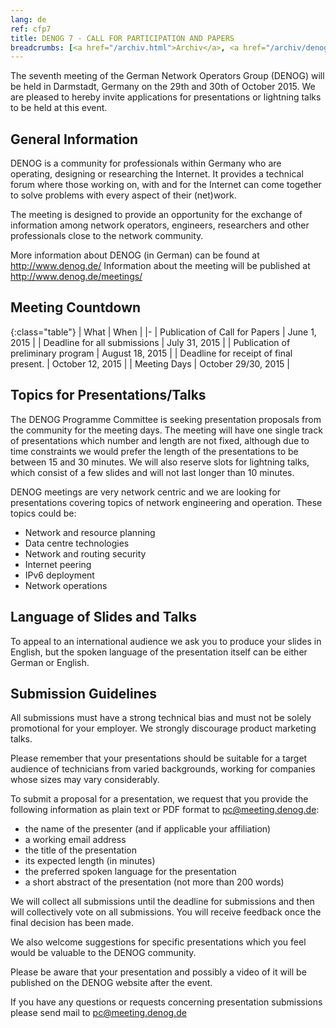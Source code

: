 ```yaml
---
lang: de 
ref: cfp7
title: DENOG 7 - CALL FOR PARTICIPATION AND PAPERS
breadcrumbs: [<a href="/archiv.html">Archiv</a>, <a href="/archiv/denog7">DENOG7</a>]
---
```

The seventh meeting of the German Network Operators Group (DENOG) will be held in Darmstadt, Germany on the 29th and 30th of October 2015. We are pleased to hereby invite applications for presentations or lightning talks to be held at this event.

## General Information

DENOG is a community for professionals within Germany who are operating, designing or researching the Internet. It provides a technical forum where those working on, with and for the Internet can come together to solve problems with every aspect of their (net)work.

The meeting is designed to provide an opportunity for the exchange of information among network operators, engineers, researchers and other professionals close to the network community.

More information about DENOG (in German) can be found at
  <http://www.denog.de/>
Information about the meeting will be published at
  <http://www.denog.de/meetings/>

## Meeting Countdown

{:class="table"}
| What | When |
|-
| Publication of Call for Papers | June 1, 2015 |
| Deadline for all submissions | July 31, 2015 |
| Publication of preliminary program | August 18, 2015 |
| Deadline for receipt of final present. | October 12, 2015 |
| Meeting Days | October 29/30, 2015 |

## Topics for Presentations/Talks

The DENOG Programme Committee is seeking presentation proposals from the community for the meeting days. The meeting will have one single track of presentations which number and length are not fixed, although due to time constraints we would prefer the length of the presentations to be between 15 and 30 minutes. We will also reserve slots for lightning talks, which consist of a few slides and will not last longer than 10 minutes.

DENOG meetings are very network centric and we are looking for presentations covering topics of network engineering and operation. These topics could be:

- Network and resource planning
- Data centre technologies
- Network and routing security
- Internet peering
- IPv6 deployment
- Network operations

## Language of Slides and Talks

To appeal to an international audience we ask you to produce your slides in English, but the spoken language of the presentation itself can be either German or English.

## Submission Guidelines

All submissions must have a strong technical bias and must not be solely promotional for your employer. We strongly discourage product marketing talks.

Please remember that your presentations should be suitable for a target audience of technicians from varied backgrounds, working for companies whose sizes may vary considerably.

To submit a proposal for a presentation, we request that you provide the following information as plain text or PDF format to pc@meeting.denog.de:

- the name of the presenter (and if applicable your affiliation)
- a working email address
- the title of the presentation
- its expected length (in minutes)
- the preferred spoken language for the presentation
- a short abstract of the presentation (not more than 200 words)

We will collect all submissions until the deadline for submissions and then will collectively vote on all submissions. You will receive feedback once the final decision has been made.

We also welcome suggestions for specific presentations which you feel would be valuable to the DENOG community.

Please be aware that your presentation and possibly a video of it will be published on the DENOG website after the event.

If you have any questions or requests concerning presentation submissions please send mail to [pc@meeting.denog.de](mailto:pc@meeting.denog.de)
